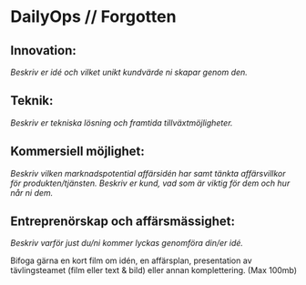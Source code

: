 # DailyOps // Forgotten


## Innovation:
*Beskriv er idé och vilket unikt kundvärde ni skapar genom den.*




## Teknik:
*Beskriv er tekniska lösning och framtida tillväxtmöjligheter.*



## Kommersiell möjlighet:
*Beskriv vilken marknadspotential affärsidén har samt tänkta affärsvillkor för produkten/tjänsten. Beskriv er kund, vad som är viktig för dem och hur når ni dem.*




## Entreprenörskap och affärsmässighet:
*Beskriv varför just du/ni kommer lyckas genomföra din/er idé.*







Bifoga gärna en kort film om idén, en affärsplan, presentation av tävlingsteamet (film eller text & bild) eller annan komplettering. (Max 100mb)

